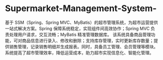 # Supermarket-Management-System-
基于 SSM（Spring、Spring MVC、MyBatis）的超市管理系统，为超市运营提供一站式解决方案。Spring 保障系统稳定，实现组件间高效协作；Spring MVC 负责处理用户请求，交互流畅；MyBatis 精准管理数据库。  该系统具备商品管理功能，可对商品信息进行录入、修改和删除；支持库存管理，实时更新库存数量；提供销售管理，记录销售明细并生成报表。同时，具备员工管理、会员管理等模块。系统提高了超市管理效率，降低运营成本，助力超市实现信息化、智能化管理。 
